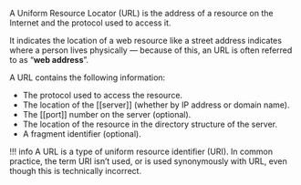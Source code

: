 A Uniform Resource Locator (URL) is the address of a resource on the Internet and the protocol used to access it.

It indicates the location of a web resource like a street address indicates where a person lives physically — because of this, an URL is often referred to as “**web address**”.

A URL contains the following information:

- The protocol used to access the resource.
- The location of the [[server]] (whether by IP address or domain name).
- The [[port]] number on the server (optional).
- The location of the resource in the directory structure of the server.
- A fragment identifier (optional).

!!! info
A URL is a type of uniform resource identifier (URI). In common practice, the term URI isn’t used, or is used synonymously with URL, even though this is technically incorrect.
